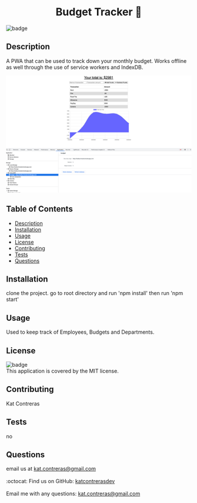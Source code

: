
<h1 align="center">Budget Tracker 🚀 </h1>

![badge](https://img.shields.io/badge/license-MIT-brightgreen)<br />
## Description
A PWA that can be used to track down your monthly budget. Works offline as well through the use of service workers and IndexDB.

![search](/public/icons/app.jpeg)

## Table of Contents
- [Description](#description)
- [Installation](#installation)
- [Usage](#usage)
- [License](#license)
- [Contributing](#contributing)
- [Tests](#tests)
- [Questions](#questions)
## Installation
clone the project. go to root directory and run 'npm install' then run 'npm start'
## Usage
Used to keep track of Employees, Budgets and Departments.
## License
![badge](https://img.shields.io/badge/license-MIT-brightgreen)
<br />
This application is covered by the MIT license. 
## Contributing
Kat Contreras
## Tests
no
## Questions
email us at kat.contreras@gmail.com<br />
<br />
:octocat: Find us on GitHub: [katcontrerasdev](https://github.com/katcontrerasdev)  
<br />
Email me with any questions: kat.contreras@gmail.com<br /><br />
  
